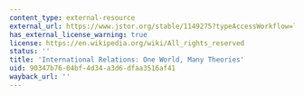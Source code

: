 ```yaml
---
content_type: external-resource
external_url: https://www.jstor.org/stable/1149275?typeAccessWorkflow=login
has_external_license_warning: true
license: https://en.wikipedia.org/wiki/All_rights_reserved
status: ''
title: 'International Relations: One World, Many Theories'
uid: 90347b76-04bf-4d34-a3d6-dfaa3516af41
wayback_url: ''
---
```

